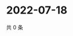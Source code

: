# 2022-07-18

共 0 条

<!-- BEGIN WEIBO -->
<!-- 最后更新时间 Mon Jul 18 2022 01:15:22 GMT+0800 (China Standard Time) -->

<!-- END WEIBO -->
